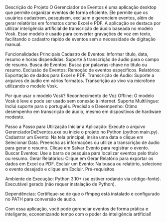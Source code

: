 Descrição do Projeto
O Gerenciador de Eventos é uma aplicação desktop que permite organizar eventos de forma eficiente. Ele permite que os usuários cadastrem, pesquisem, excluam e gerenciem eventos, além de gerar relatórios em formatos como Excel e PDF. A aplicação se destaca por utilizar inteligência artificial de transcrição de áudio baseada no modelo Vosk. Esse modelo é usado para converter gravações de voz em texto, facilitando o cadastro rápido de eventos sem a necessidade de digitação manual.

Funcionalidades Principais
Cadastro de Eventos:
Informar título, data, resumo e horas dispendidas.
Suporte à transcrição de áudio para o campo de resumo.
Busca de Eventos:
Busca por palavras-chave no título ou resumo.
Exclusão de Eventos:
Remoção de eventos específicos.
Relatórios:
Exportação de dados para Excel e PDF.
Transcrição de Áudio:
Suporte a arquivos de áudio em vários formatos.
Transcrição ao vivo via microfone utilizando o modelo Vosk.

Por que usar o modelo Vosk?
Reconhecimento de Voz Offline: O modelo Vosk é leve e pode ser usado sem conexão à internet.
Suporte Multilíngue: Inclui suporte para o português.
Precisão e Desempenho: Ótimo desempenho em transcrição de áudio, mesmo em dispositivos de hardware modesto.

Passo a Passo para Utilização
Iniciar a Aplicação:
Execute o arquivo GerenciadorDeEventos.exe ou inicie o projeto no Python (python main.py).
Cadastrar um Evento:
Na tela principal, insira uma data e clique em Selecionar Data.
Preencha as informações ou utilize a transcrição de áudio para gerar o resumo.
Clique em Salvar Evento para registrar o evento.
Buscar Eventos:
Use a barra de pesquisa para localizar eventos pelo título ou resumo.
Gerar Relatórios:
Clique em Gerar Relatório para exportar os dados em Excel ou PDF.
Excluir um Evento:
Na busca ou relatório, selecione o evento desejado e clique em Excluir.
Pré-requisitos

Ambiente de Execução:
Python 3.10+ (se estiver rodando via código-fonte).
Executável gerado (não requer instalação de Python).

Dependências:
Certifique-se de que o ffmpeg está instalado e configurado no PATH para conversão de áudio.

Com essa aplicação, você pode gerenciar eventos de forma prática e inteligente, economizando tempo com o poder da inteligência artificial! 
